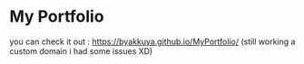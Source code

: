 # My Portfolio
you can check it out : https://byakkuya.github.io/MyPortfolio/ (still working a custom domain i had some issues XD)
